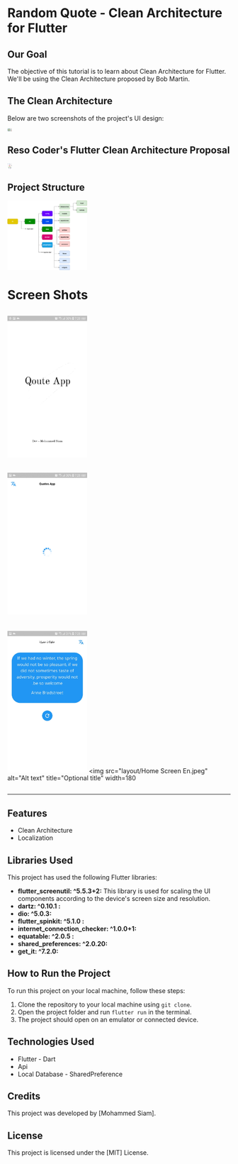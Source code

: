 # Random Quote - Clean Architecture for Flutter

## Our Goal

The objective of this tutorial is to learn about Clean Architecture for Flutter. We'll be using the Clean Architecture proposed by Bob Martin.

 
## The Clean Architecture

Below are two screenshots of the project's UI design:
<div style="display: flex;">
  <img
     src="layout/CleanArchitecture.jpg"
     alt="Alt text"
     title="Optional title"
     style="max-width: 10px;  margin-right: 10px; hight: 10px">
 
 
</div>

 
## Reso Coder's Flutter Clean Architecture Proposal
<div style="display: flex;">
  <img
     src="layout/Clean-Architecture-Flutter-Diagram.webp"
     alt="Alt text"
     title="Optional title"
     style="max-width: 10px; margin-right: 10px; hight: 10px">

 
</div>
 
## Project Structure

<div style="display: flex;">
  <img
     src="layout/project structure.png"
     alt="Alt text"
     title="Optional title"
     width=180>


</div>

# Screen Shots

<img
src="layout/Splash Screen.jpeg"
alt="Alt text"
title="Optional title"
width=180>
--------------------------------------------------------------------------------------------------------------------------------
<img
src="layout/Loading Data.jpeg"
alt="Alt text"
title="Optional title"
width=180>
--------------------------------------------------------------------------------------------------------------------------------

<div style="display: inline-block;">

<img
src="layout/Home Qoute.jpeg"
alt="Alt text"
title="Optional title"
width=180>
<img
src="layout/Home Screen En.jpeg"
alt="Alt text"
title="Optional title"
width=180
 >

</div>


--------------------------------------------------------------------------------------------------------------------------------
## Features

- Clean Architecture
- Localization

## Libraries Used

This project has used the following Flutter libraries:

- **flutter_screenutil: ^5.5.3+2:** This library is used for scaling the UI components according to the device's screen size and resolution.
- **dartz: ^0.10.1 :**  
- **dio: ^5.0.3:**  
- **flutter_spinkit: ^5.1.0 :**   
- **internet_connection_checker: ^1.0.0+1:**   
- **equatable: ^2.0.5 :**   
- **shared_preferences: ^2.0.20:**   
- **get_it: ^7.2.0:**    
 
## How to Run the Project

To run this project on your local machine, follow these steps:

1. Clone the repository to your local machine using `git clone`.
2. Open the project folder and run `flutter run` in the terminal.
3. The project should open on an emulator or connected device.

## Technologies Used

- Flutter - Dart
- Api
- Local Database - SharedPreference

## Credits

This project was developed by [Mohammed Siam].

## License

This project is licensed under the [MIT] License.

 

 

